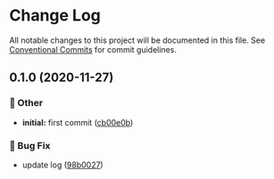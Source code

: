 # Change Log

All notable changes to this project will be documented in this file.
See [Conventional Commits](https://conventionalcommits.org) for commit guidelines.

## 0.1.0 (2020-11-27)


### :mega: Other

* **initial:** first commit ([cb00e0b](https://github.com/kdydesign/lerna-changelog-example/commit/cb00e0be8ba2aa90035628314ce178e42ce0fbaa))


### :bug: Bug Fix

* update log ([98b0027](https://github.com/kdydesign/lerna-changelog-example/commit/98b00276ebaa9b1419abc8c8adf02da2ccb4b3e2))
